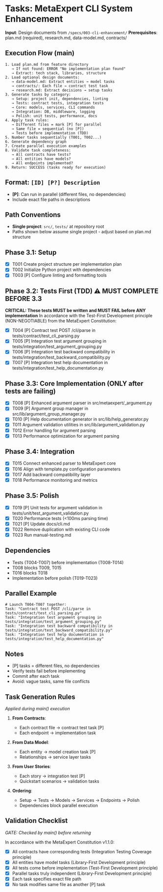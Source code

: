 # Tasks: MetaExpert CLI System Enhancement

**Input**: Design documents from `/specs/003-cli-enhancement/`
**Prerequisites**: plan.md (required), research.md, data-model.md, contracts/

## Execution Flow (main)
```
1. Load plan.md from feature directory
   → If not found: ERROR "No implementation plan found"
   → Extract: tech stack, libraries, structure
2. Load optional design documents:
   → data-model.md: Extract entities → model tasks
   → contracts/: Each file → contract test task
   → research.md: Extract decisions → setup tasks
3. Generate tasks by category:
   → Setup: project init, dependencies, linting
   → Tests: contract tests, integration tests
   → Core: models, services, CLI commands
   → Integration: DB, middleware, logging
   → Polish: unit tests, performance, docs
4. Apply task rules:
   → Different files = mark [P] for parallel
   → Same file = sequential (no [P])
   → Tests before implementation (TDD)
5. Number tasks sequentially (T001, T002...)
6. Generate dependency graph
7. Create parallel execution examples
8. Validate task completeness:
   → All contracts have tests?
   → All entities have models?
   → All endpoints implemented?
9. Return: SUCCESS (tasks ready for execution)
```

## Format: `[ID] [P?] Description`
- **[P]**: Can run in parallel (different files, no dependencies)
- Include exact file paths in descriptions

## Path Conventions
- **Single project**: `src/`, `tests/` at repository root
- Paths shown below assume single project - adjust based on plan.md structure

## Phase 3.1: Setup
- [x] T001 Create project structure per implementation plan
- [x] T002 Initialize Python project with dependencies
- [x] T003 [P] Configure linting and formatting tools

## Phase 3.2: Tests First (TDD) ⚠️ MUST COMPLETE BEFORE 3.3
**CRITICAL: These tests MUST be written and MUST FAIL before ANY implementation**
In accordance with the Test-First Development principle (NON-NEGOTIABLE) from the MetaExpert Constitution:
- [x] T004 [P] Contract test POST /cli/parse in tests/contract/test_cli_parsing.py
- [x] T005 [P] Integration test argument grouping in tests/integration/test_argument_grouping.py
- [x] T006 [P] Integration test backward compatibility in tests/integration/test_backward_compatibility.py
- [x] T007 [P] Integration test help documentation in tests/integration/test_help_documentation.py

## Phase 3.3: Core Implementation (ONLY after tests are failing)
- [x] T008 [P] Enhanced argument parser in src/metaexpert/_argument.py
- [x] T009 [P] Argument group manager in src/lib/argument_group_manager.py
- [x] T010 [P] Help documentation generator in src/lib/help_generator.py
- [x] T011 Argument validation utilities in src/lib/argument_validation.py
- [x] T012 Error handling for argument parsing
- [x] T013 Performance optimization for argument parsing

## Phase 3.4: Integration
- [x] T015 Connect enhanced parser to MetaExpert core
- [x] T016 Align with template.py configuration parameters
- [x] T017 Add backward compatibility layer
- [x] T018 Performance monitoring and metrics

## Phase 3.5: Polish
- [x] T019 [P] Unit tests for argument validation in tests/unit/test_argument_validation.py
- [x] T020 Performance tests (<100ms parsing time)
- [x] T021 [P] Update docs/cli.md
- [x] T022 Remove duplication with existing CLI code
- [x] T023 Run manual-testing.md

## Dependencies
- Tests (T004-T007) before implementation (T008-T014)
- T008 blocks T009, T015
- T016 blocks T018
- Implementation before polish (T019-T023)

## Parallel Example
```
# Launch T004-T007 together:
Task: "Contract test POST /cli/parse in tests/contract/test_cli_parsing.py"
Task: "Integration test argument grouping in tests/integration/test_argument_grouping.py"
Task: "Integration test backward compatibility in tests/integration/test_backward_compatibility.py"
Task: "Integration test help documentation in tests/integration/test_help_documentation.py"
```

## Notes
- [P] tasks = different files, no dependencies
- Verify tests fail before implementing
- Commit after each task
- Avoid: vague tasks, same file conflicts

## Task Generation Rules
*Applied during main() execution*

1. **From Contracts**:
   - Each contract file → contract test task [P]
   - Each endpoint → implementation task
   
2. **From Data Model**:
   - Each entity → model creation task [P]
   - Relationships → service layer tasks
   
3. **From User Stories**:
   - Each story → integration test [P]
   - Quickstart scenarios → validation tasks

4. **Ordering**:
   - Setup → Tests → Models → Services → Endpoints → Polish
   - Dependencies block parallel execution

## Validation Checklist
*GATE: Checked by main() before returning*

In accordance with the MetaExpert Constitution v1.1.0:
- [x] All contracts have corresponding tests (Integration Testing Coverage principle)
- [x] All entities have model tasks (Library-First Development principle)
- [x] All tests come before implementation (Test-First Development principle)
- [x] Parallel tasks truly independent (Library-First Development principle)
- [x] Each task specifies exact file path
- [x] No task modifies same file as another [P] task